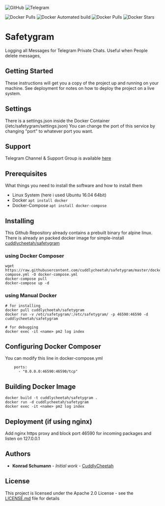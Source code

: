![GitHub](https://img.shields.io/github/license/cuddlycheetah/safetygram)
![Telegram](https://img.shields.io/badge/telegram-%40SafetygramApp-blue)

![Docker Pulls](https://img.shields.io/docker/pulls/cuddlycheetah/safetygram?style=for-the-badge)
![Docker Automated build](https://img.shields.io/docker/automated/cuddlycheetah/safetygram?style=for-the-badge)
![Docker Pulls](https://img.shields.io/docker/pulls/cuddlycheetah/safetygram?style=for-the-badge)
![Docker Stars](https://img.shields.io/docker/stars/cuddlycheetah/safetygram?style=for-the-badge)


# Safetygram
Logging all Messages for Telegram Private Chats. Useful when People delete messages, 

## Getting Started

These instructions will get you a copy of the project up and running on your machine. See deployment for notes on how to deploy the project on a live system.

## Settings

There is a settings.json inside the Docker Container (/etc/safetygram/settings.json)
You can change the port of this service by changing "port" to whatever port you want.

## Support
Telegram Channel & Support Group is available [here](https://t.me/SafetygramApp)

## Prerequisites

What things you need to install the software and how to install them

- Linux System (here i used Ubuntu 16.04 64bit)
- Docker `apt install docker`
- Docker-Compose `apt install docker-compose`

## Installing

This Github Repository already contains a prebuilt binary for alpine linux.
There is already an packed docker image for simple-install [cuddlycheetah/safetygram](https://hub.docker.com/r/cuddlycheetah/safetygram)

### using Docker Composer

```
wget https://raw.githubusercontent.com/cuddlycheetah/safetygram/master/docker-compose.yml -O docker-compose.yml
docker-compose pull
docker-compose up -d
```

### using Manual Docker

```
# for installing
docker pull cuddlycheetah/safetygram
docker run -v /etc/safetygram/:/etc/safetygram/ -p 46590:46590 -d cuddlycheetah/safetygram

# for debugging
docker exec -it <name> pm2 log index
```
## Configuring Docker Composer

You can modify this line in docker-compose.yml
```
    ports:
      - "0.0.0.0:46590:46590/tcp"
```
## Building Docker Image

```
docker build -t cuddlycheetah/safetygram .
docker run -d cuddlycheetah/safetygram
docker exec -it <name> pm2 log index
```

## Deployment (if using nginx)

Add nginx https proxy and block port 46590 for incoming packages and listen on 127.0.0.1

## Authors

* **Konrad Schumann** - *Initial work* - [CuddlyCheetah](https://github.com/cuddlycheetah)

## License

This project is licensed under the Apache 2.0 License - see the [LICENSE.md](LICENSE.md) file for details
